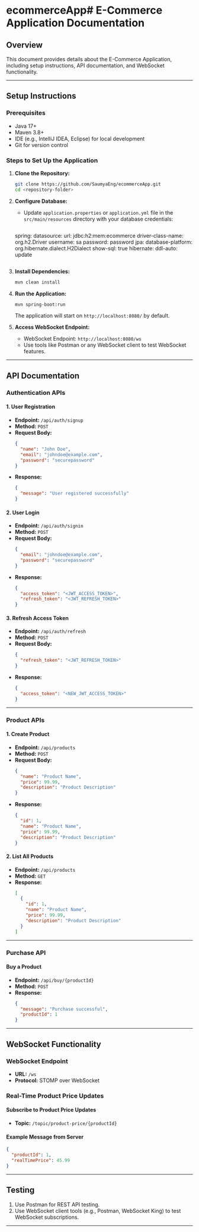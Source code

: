 # ecommerceApp# E-Commerce Application Documentation

## Overview
This document provides details about the E-Commerce Application, including setup instructions, API documentation, and WebSocket functionality.

---

## Setup Instructions

### Prerequisites
- Java 17+
- Maven 3.8+
- IDE (e.g., IntelliJ IDEA, Eclipse) for local development
- Git for version control

### Steps to Set Up the Application

1. **Clone the Repository:**
   ```bash
   git clone https://github.com/SaumyaEng/ecommerceApp.git
   cd <repository-folder>
   ```

2. **Configure Database:**
   - Update `application.properties` or `application.yml` file in the `src/main/resources` directory with your database credentials:
     ```properties
    spring:
  datasource:
    url: jdbc:h2:mem:ecommerce
    driver-class-name: org.h2.Driver
    username: sa
    password: password
  jpa:
    database-platform: org.hibernate.dialect.H2Dialect
    show-sql: true
    hibernate:
      ddl-auto: update

     ```

3. **Install Dependencies:**
   ```bash
   mvn clean install
   ```

4. **Run the Application:**
   ```bash
   mvn spring-boot:run
   ```
   The application will start on `http://localhost:8080/` by default.

5. **Access WebSocket Endpoint:**
   - WebSocket Endpoint: `http://localhost:8080/ws`
   - Use tools like Postman or any WebSocket client to test WebSocket features.

---

## API Documentation

### Authentication APIs

#### **1. User Registration**
- **Endpoint:** `/api/auth/signup`
- **Method:** `POST`
- **Request Body:**
  ```json
  {
    "name": "John Doe",
    "email": "johndoe@example.com",
    "password": "securepassword"
  }
  ```
- **Response:**
  ```json
  {
    "message": "User registered successfully"
  }
  ```

#### **2. User Login**
- **Endpoint:** `/api/auth/signin`
- **Method:** `POST`
- **Request Body:**
  ```json
  {
    "email": "johndoe@example.com",
    "password": "securepassword"
  }
  ```
- **Response:**
  ```json
  {
    "access_token": "<JWT_ACCESS_TOKEN>",
    "refresh_token": "<JWT_REFRESH_TOKEN>"
  }
  ```

#### **3. Refresh Access Token**
- **Endpoint:** `/api/auth/refresh`
- **Method:** `POST`
- **Request Body:**
  ```json
  {
    "refresh_token": "<JWT_REFRESH_TOKEN>"
  }
  ```
- **Response:**
  ```json
  {
    "access_token": "<NEW_JWT_ACCESS_TOKEN>"
  }
  ```

---

### Product APIs

#### **1. Create Product**
- **Endpoint:** `/api/products`
- **Method:** `POST`
- **Request Body:**
  ```json
  {
    "name": "Product Name",
    "price": 99.99,
    "description": "Product Description"
  }
  ```
- **Response:**
  ```json
  {
    "id": 1,
    "name": "Product Name",
    "price": 99.99,
    "description": "Product Description"
  }
  ```

#### **2. List All Products**
- **Endpoint:** `/api/products`
- **Method:** `GET`
- **Response:**
  ```json
  [
    {
      "id": 1,
      "name": "Product Name",
      "price": 99.99,
      "description": "Product Description"
    }
  ]
  ```

---

### Purchase API

#### **Buy a Product**
- **Endpoint:** `/api/buy/{productId}`
- **Method:** `POST`
- **Response:**
  ```json
  {
    "message": "Purchase successful",
    "productId": 1
  }
  ```

---

## WebSocket Functionality

### WebSocket Endpoint
- **URL:** `/ws`
- **Protocol:** STOMP over WebSocket

### Real-Time Product Price Updates

#### Subscribe to Product Price Updates
- **Topic:** `/topic/product-price/{productId}`

#### Example Message from Server
```json
{
  "productId": 1,
  "realTimePrice": 45.99
}
```

---

## Testing

1. Use Postman for REST API testing.
2. Use WebSocket client tools (e.g., Postman, WebSocket King) to test WebSocket subscriptions.

---

